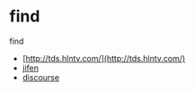 # find
find

* [http://tds.hlntv.com/](http://tds.hlntv.com/)
* [jifen](http://naotu.com/Mall/)
* [discourse](https://github.com/discourse/discourse)
